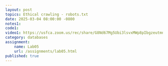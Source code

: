 ```yaml
---
layout: post
topics: Ethical crawling - robots.txt
date: 2025-03-04 08:00:00 -0800
notes1: 
code1: 
video1: https://usfca.zoom.us/rec/share/G8Nd67Mg5Ubi3lsvxMWp8pIbgzeutmnh7ey_NDfTOpvKTf7PqTHIE-FHIE3WMr4X.hUcfpluO7uZNE3Sy
category: databases
assignment:
    name: Lab05
    url: /assignments/lab05.html
published: true
---
```

